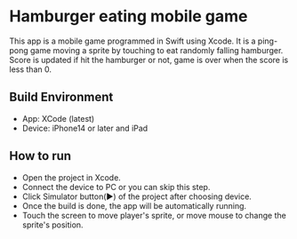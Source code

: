 # Hamburger eating mobile game

This app is a mobile game programmed in Swift using Xcode. It is a ping-pong game moving a sprite by touching to eat randomly falling hamburger. Score is updated if hit the hamburger or not, game is over when the score is less than 0. 

## Build Environment

 - App: XCode (latest)
 - Device: iPhone14 or later and iPad

## How to run

- Open the project in Xcode.
- Connect the device to PC or you can skip this step.
- Click Simulator button(▶️) of the project after choosing device.
- Once the build is done, the app will be automatically running.
- Touch the screen to move player's sprite, or move mouse to change the sprite's position.
